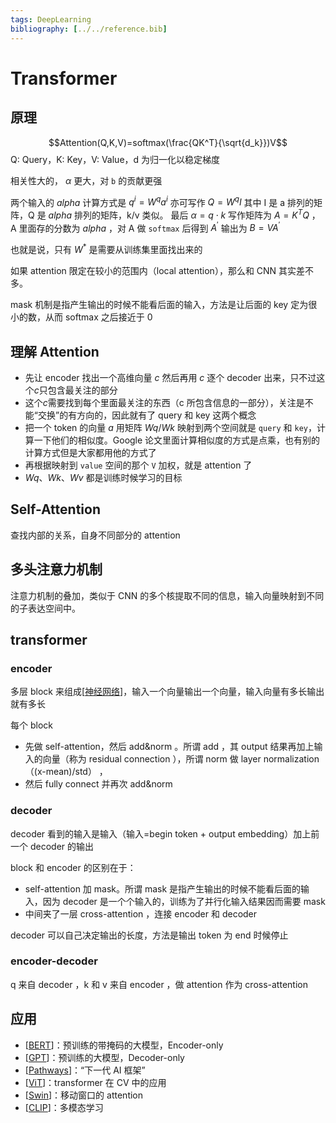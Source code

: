 ```yaml
---
tags: DeepLearning
bibliography: [../../reference.bib]
---
```


# Transformer

## 原理

$$Attention(Q,K,V)=softmax(\frac{QK^T}{\sqrt{d_k}})V$$
Q: Query，K: Key，V: Value，d 为归一化以稳定梯度

相关性大的， $\alpha$ 更大，对 `b` 的贡献更强

两个输入的 $alpha$ 计算方式是 $q^i=W^qa^i$ 亦可写作 $Q=W^qI$ 其中 I 是 a 排列的矩阵，Q 是 $alpha$ 排列的矩阵，k/v 类似。 最后 $\alpha=q \cdot k$ 写作矩阵为 $A=K^TQ$ ，A 里面存的分数为 $alpha$ ，对 A 做 `softmax` 后得到 $A^\prime$ 输出为 $B=VA^\prime$

也就是说，只有 $W^*$ 是需要从训练集里面找出来的

如果 attention 限定在较小的范围内（local attention），那么和 CNN 其实差不多。

mask 机制是指产生输出的时候不能看后面的输入，方法是让后面的 key 定为很小的数，从而 softmax 之后接近于 0

## 理解 Attention

- 先让 encoder 找出一个高维向量 $c$ 然后再用 $c$ 逐个 decoder 出来，只不过这个$c$只包含最关注的部分
- 这个$c$需要找到每个里面最关注的东西（c 所包含信息的一部分），关注是不能“交换”的有方向的，因此就有了 query 和 key 这两个概念
- 把一个 token 的向量 $a$ 用矩阵 $Wq$/$Wk$ 映射到两个空间就是 `query` 和 `key`，计算一下他们的相似度。Google 论文里面计算相似度的方式是点乘，也有别的计算方式但是大家都用他的方式了
- 再根据映射到 `value` 空间的那个 `V` 加权，就是 attention 了
- $Wq$、$Wk$、$Wv$ 都是训练时候学习的目标

## Self-Attention

查找内部的关系，自身不同部分的 attention

## 多头注意力机制

注意力机制的叠加，类似于 CNN 的多个核提取不同的信息，输入向量映射到不同的子表达空间中。

## transformer

### encoder

多层 block 来组成[[神经网络]]，输入一个向量输出一个向量，输入向量有多长输出就有多长

每个 block

- 先做 self-attention，然后 add&norm 。所谓 add ，其 output 结果再加上输入的向量（称为 residual connection ），所谓 norm 做 layer normalization （(x-mean)/std） ，
- 然后 fully connect 并再次 add&norm

### decoder

decoder 看到的输入是输入（输入=begin token + output embedding）加上前一个 decoder 的输出

block 和 encoder 的区别在于：

- self-attention 加 mask。所谓 mask 是指产生输出的时候不能看后面的输入，因为 decoder 是一个个输入的，训练为了并行化输入结果因而需要 mask
- 中间夹了一层 cross-attention ，连接 encoder 和 decoder

decoder 可以自己决定输出的长度，方法是输出 token 为 end 时候停止

### encoder-decoder

q 来自 decoder ，k 和 v 来自 encoder ，做 attention 作为 cross-attention

## 应用

- [[BERT]]：预训练的带掩码的大模型，Encoder-only
- [[GPT]]：预训练的大模型，Decoder-only
- [[Pathways]]：“下一代 AI 框架”
- [[ViT]]：transformer 在 CV 中的应用
- [[Swin]]：移动窗口的 attention
- [[CLIP]]：多模态学习

[//begin]: # "Autogenerated link references for markdown compatibility"
[神经网络]: 神经网络.md "神经网络"
[BERT]: ../model/BERT.md "BERT"
[GPT]: ../model/GPT.md "GPT"
[Pathways]: ../model/Pathways.md "Pathways"
[ViT]: ../model/ViT.md "ViT"
[Swin]: ../model/Swin.md "Swin"
[CLIP]: ../model/CLIP.md "CLIP"
[//end]: # "Autogenerated link references"
